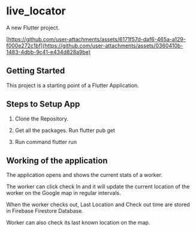 # live_locator

A new Flutter project.


[https://github.com/user-attachments/assets/6171f57d-daf6-465a-a129-f000e272c1bf](https://github.com/user-attachments/assets/0360410b-1483-4dbb-9c41-e434d828a9be)

## Getting Started

This project is a starting point of a Flutter Application.

## Steps to Setup App

1. Clone the Repository.

2. Get all the packages. Run flutter pub get

3. Run command flutter run

## Working of the application

The application opens and shows the current stats of a worker.

The worker can click check In and it will update the current location of the worker on the Google map in regular intervals.

When the worker checks out, Last Location and Check out time are stored in Firebase Firestore Database.

Worker can also check its last known location on the map.


